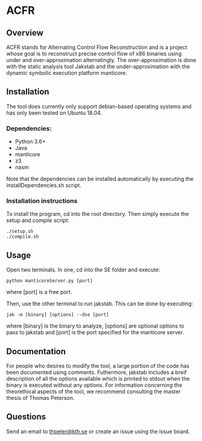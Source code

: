 # ACFR
## Overview
ACFR stands for Alternating Control Flow Reconstruction and is a project whose goal is to reconstruct precise control flow of x86 binaries using under and over-approximation alternatingly. The over-approximation is done with the static analysis tool Jakstab and the under-approximation with the dynamic symbolic execution platform manticore.
## Installation

The tool does currently only support debian-based operating systems and has only been tested on Ubuntu 18.04.

### Dependencies: 
* Python 3.6+
* Java
* manticore
* z3
* nasm

Note that the dependencies can be installed automatically by executing the installDependencies.sh script.

### Installation instructions
To install the program, cd into the root directory. Then simply execute the setup and compile script:
```
./setup.sh
./compile.sh
```

## Usage
Open two terminals. In one, cd into the SE folder and execute:
```
python manticoreServer.py [port]
```
where [port] is a free port.

Then, use the other terminal to run jakstab. This can be done by executing:
```
jak -m [binary] [options] --dse [port]
```
where [binary] is the binary to analyze, [options] are optional options to pass to jakstab and [port] is the port specified for the manticore server.

## Documentation
For people who desires to modify the tool, a large portion of the code has been documented using comments. Futhermore, jakstab includes a breif description of all the options available which is printed to stdout when the binary is executed without any options. For information concerning the theorethical aspects of the tool, we recommend consulting the master thesis of Thomas Peterson.

## Questions
Send an email to thpeter@kth.se or create an issue using the issue board.
